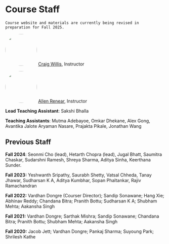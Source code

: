 # Course Staff

```{admonition} Update
Course website and materials are currently being revised in preparation for Fall 2025.
```

<img style="border-radius: 50%; width: 100px" src="https://ischool.illinois.edu/sites/default/files/styles/normal_square/public/images/willis-sq.jpg"/> [Craig Willis](https://ischool.illinois.edu/people/craig-willis), Instructor

<img style="border-radius: 50%; width: 100px" src="https://ischool.illinois.edu/sites/default/files/styles/normal_square/public/mi7/renear_2012_cropped_portrait.jpg"/> [Allen Renear](https://ischool.illinois.edu/people/allen-renear), Instructor

**Lead Teaching Assistant**: Sakshi Bhalla

**Teaching Assistants**: Mutma Adebayoe, Omkar Dhekane, Alex Gong, Avantika Jalote Aryaman Nasare, Prajakta Pikale, Jonathan Wang


## Previous Staff
**Fall 2024**: Seonmi Cho (lead), Hetarth Chopra (lead), Jugal Bhatt, Saumitra Chaskar, Sudarshni Ramesh, Shreya Sharma, Aditya Sinha, Keerthana Sunder.

**Fall 2023:** Yeshwanth Sripathy, Saurabh Shetty, Vatsal Chheda, Tanay Jhawar, Sudharsan K A, Aditya Kumbhar, Sopan Phaltankar, Rajiv Ramachandran

**Fall 2022:** Vardhan Dongre (Courser Director); Sandip Sonawane; Hang Xie; Abhinav Reddy; Chandana Bitra; Pranith Bottu; Sudharsan K A; Shubham Mehta; Aakansha Singh 

**Fall 2021:** Vardhan Dongre; Sarthak Mishra; Sandip Sonawane; Chandana Bitra; Pranith Bottu; Shubham Mehta; Aakansha Singh 

**Fall 2020:** Jacob Jett; Vardhan Dongre; Pankaj Sharma; Suyoung Park; Shrilesh Kathe <br />
